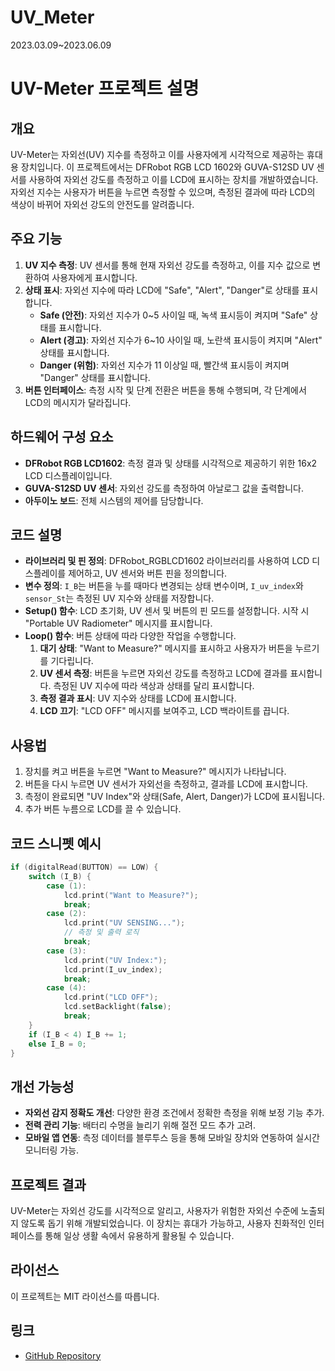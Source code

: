 # UV_Meter
2023.03.09~2023.06.09

# UV-Meter 프로젝트 설명

## 개요
UV-Meter는 자외선(UV) 지수를 측정하고 이를 사용자에게 시각적으로 제공하는 휴대용 장치입니다. 이 프로젝트에서는 DFRobot RGB LCD 1602와 GUVA-S12SD UV 센서를 사용하여 자외선 강도를 측정하고 이를 LCD에 표시하는 장치를 개발하였습니다. 자외선 지수는 사용자가 버튼을 누르면 측정할 수 있으며, 측정된 결과에 따라 LCD의 색상이 바뀌어 자외선 강도의 안전도를 알려줍니다.

## 주요 기능
1. **UV 지수 측정**: UV 센서를 통해 현재 자외선 강도를 측정하고, 이를 지수 값으로 변환하여 사용자에게 표시합니다.
2. **상태 표시**: 자외선 지수에 따라 LCD에 "Safe", "Alert", "Danger"로 상태를 표시합니다.
    - **Safe (안전)**: 자외선 지수가 0~5 사이일 때, 녹색 표시등이 켜지며 "Safe" 상태를 표시합니다.
    - **Alert (경고)**: 자외선 지수가 6~10 사이일 때, 노란색 표시등이 켜지며 "Alert" 상태를 표시합니다.
    - **Danger (위험)**: 자외선 지수가 11 이상일 때, 빨간색 표시등이 켜지며 "Danger" 상태를 표시합니다.
3. **버튼 인터페이스**: 측정 시작 및 단계 전환은 버튼을 통해 수행되며, 각 단계에서 LCD의 메시지가 달라집니다.

## 하드웨어 구성 요소
- **DFRobot RGB LCD1602**: 측정 결과 및 상태를 시각적으로 제공하기 위한 16x2 LCD 디스플레이입니다.
- **GUVA-S12SD UV 센서**: 자외선 강도를 측정하여 아날로그 값을 출력합니다.
- **아두이노 보드**: 전체 시스템의 제어를 담당합니다.

## 코드 설명
- **라이브러리 및 핀 정의**: DFRobot_RGBLCD1602 라이브러리를 사용하여 LCD 디스플레이를 제어하고, UV 센서와 버튼 핀을 정의합니다.
- **변수 정의**: `I_B`는 버튼을 누를 때마다 변경되는 상태 변수이며, `I_uv_index`와 `sensor_St`는 측정된 UV 지수와 상태를 저장합니다.
- **Setup() 함수**: LCD 초기화, UV 센서 및 버튼의 핀 모드를 설정합니다. 시작 시 "Portable UV Radiometer" 메시지를 표시합니다.
- **Loop() 함수**: 버튼 상태에 따라 다양한 작업을 수행합니다.
  1. **대기 상태**: "Want to Measure?" 메시지를 표시하고 사용자가 버튼을 누르기를 기다립니다.
  2. **UV 센서 측정**: 버튼을 누르면 자외선 강도를 측정하고 LCD에 결과를 표시합니다. 측정된 UV 지수에 따라 색상과 상태를 달리 표시합니다.
  3. **측정 결과 표시**: UV 지수와 상태를 LCD에 표시합니다.
  4. **LCD 끄기**: "LCD OFF" 메시지를 보여주고, LCD 백라이트를 끕니다.

## 사용법
1. 장치를 켜고 버튼을 누르면 "Want to Measure?" 메시지가 나타납니다.
2. 버튼을 다시 누르면 UV 센서가 자외선을 측정하고, 결과를 LCD에 표시합니다.
3. 측정이 완료되면 "UV Index"와 상태(Safe, Alert, Danger)가 LCD에 표시됩니다.
4. 추가 버튼 누름으로 LCD를 끌 수 있습니다.

## 코드 스니펫 예시
```cpp
if (digitalRead(BUTTON) == LOW) {
    switch (I_B) {
        case (1):
            lcd.print("Want to Measure?");
            break;
        case (2):
            lcd.print("UV SENSING...");
            // 측정 및 출력 로직
            break;
        case (3):
            lcd.print("UV Index:");
            lcd.print(I_uv_index);
            break;
        case (4):
            lcd.print("LCD OFF");
            lcd.setBacklight(false);
            break;
    }
    if (I_B < 4) I_B += 1;
    else I_B = 0;
}
```

## 개선 가능성
- **자외선 감지 정확도 개선**: 다양한 환경 조건에서 정확한 측정을 위해 보정 기능 추가.
- **전력 관리 기능**: 배터리 수명을 늘리기 위해 절전 모드 추가 고려.
- **모바일 앱 연동**: 측정 데이터를 블루투스 등을 통해 모바일 장치와 연동하여 실시간 모니터링 가능.

## 프로젝트 결과
UV-Meter는 자외선 강도를 시각적으로 알리고, 사용자가 위험한 자외선 수준에 노출되지 않도록 돕기 위해 개발되었습니다. 이 장치는 휴대가 가능하고, 사용자 친화적인 인터페이스를 통해 일상 생활 속에서 유용하게 활용될 수 있습니다.

## 라이선스
이 프로젝트는 MIT 라이선스를 따릅니다.

## 링크
- [GitHub Repository](https://github.com/yourrepository)

